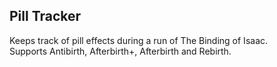 ## Pill Tracker
Keeps track of pill effects during a run of The Binding of Isaac.  
Supports Antibirth, Afterbirth+, Afterbirth and Rebirth.  
